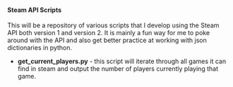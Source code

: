 #### Steam API Scripts
This will be a repository of various scripts that I develop using the Steam API
both version 1 and version 2. It is mainly a fun way for me to poke around with
the API and also get better practice at working with json dictionaries in
python.
- **get_current_players.py** - this script will iterate through all games it
  can find in steam and output the number of players currently playing that
  game.
